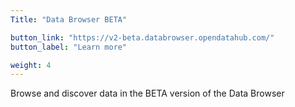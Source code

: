 ```yaml
---
Title: "Data Browser BETA"

button_link: "https://v2-beta.databrowser.opendatahub.com/"
button_label: "Learn more"

weight: 4
---
```


Browse and discover data in the BETA version of the Data Browser